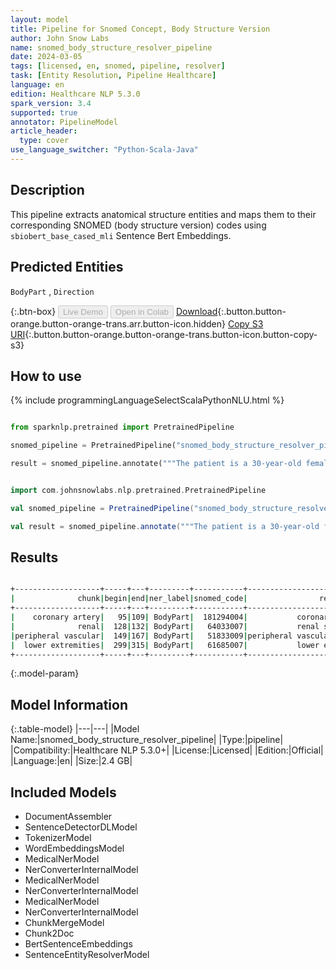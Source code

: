 ```yaml
---
layout: model
title: Pipeline for Snomed Concept, Body Structure Version
author: John Snow Labs
name: snomed_body_structure_resolver_pipeline
date: 2024-03-05
tags: [licensed, en, snomed, pipeline, resolver]
task: [Entity Resolution, Pipeline Healthcare]
language: en
edition: Healthcare NLP 5.3.0
spark_version: 3.4
supported: true
annotator: PipelineModel
article_header:
  type: cover
use_language_switcher: "Python-Scala-Java"
---
```


## Description

This pipeline extracts anatomical structure entities and maps them to their corresponding SNOMED (body structure version) codes using `sbiobert_base_cased_mli` Sentence Bert Embeddings.

## Predicted Entities

`BodyPart` , `Direction`

{:.btn-box}
<button class="button button-orange" disabled>Live Demo</button>
<button class="button button-orange" disabled>Open in Colab</button>
[Download](https://s3.amazonaws.com/auxdata.johnsnowlabs.com/clinical/models/snomed_body_structure_resolver_pipeline_en_5.3.0_3.4_1709670103701.zip){:.button.button-orange.button-orange-trans.arr.button-icon.hidden}
[Copy S3 URI](s3://auxdata.johnsnowlabs.com/clinical/models/snomed_body_structure_resolver_pipeline_en_5.3.0_3.4_1709670103701.zip){:.button.button-orange.button-orange-trans.button-icon.button-copy-s3}

## How to use



<div class="tabs-box" markdown="1">
{% include programmingLanguageSelectScalaPythonNLU.html %}
  
```python

from sparknlp.pretrained import PretrainedPipeline

snomed_pipeline = PretrainedPipeline("snomed_body_structure_resolver_pipeline", "en", "clinical/models")

result = snomed_pipeline.annotate("""The patient is a 30-year-old female with a long history of insulin-dependent diabetes, type 2; coronary artery disease; chronic renal insufficiency; peripheral vascular disease, also secondary to diabetes; who was originally admitted to an outside hospital for what appeared to be acute paraplegia, lower extremities. She did receive a course of Bactrim for 14 days for UTI.""")

```
```scala

import com.johnsnowlabs.nlp.pretrained.PretrainedPipeline

val snomed_pipeline = PretrainedPipeline("snomed_body_structure_resolver_pipeline", "en", "clinical/models")

val result = snomed_pipeline.annotate("""The patient is a 30-year-old female with a long history of insulin-dependent diabetes, type 2; coronary artery disease; chronic renal insufficiency; peripheral vascular disease, also secondary to diabetes; who was originally admitted to an outside hospital for what appeared to be acute paraplegia, lower extremities. She did receive a course of Bactrim for 14 days for UTI.""")

```
</div>

## Results

```bash

+-------------------+-----+---+---------+-----------+--------------------------+------------------------------------------------------------+------------------------------------------------------------+
|              chunk|begin|end|ner_label|snomed_code|                resolution|                                           all_k_resolutions|                                                 all_k_codes|
+-------------------+-----+---+---------+-----------+--------------------------+------------------------------------------------------------+------------------------------------------------------------+
|    coronary artery|   95|109| BodyPart|  181294004|           coronary artery|coronary artery:::coronary artery part:::segment of coron...|181294004:::119204004:::360487004:::55537005:::41801008::...|
|              renal|  128|132| BodyPart|   64033007|           renal structure|renal structure:::renal area:::renal segment:::renal vess...|64033007:::243968009:::84924000:::303402001:::361332007::...|
|peripheral vascular|  149|167| BodyPart|   51833009|peripheral vascular system|peripheral vascular system:::peripheral artery:::peripher...|51833009:::840581000:::3058005:::300054001:::281828002:::...|
|  lower extremities|  299|315| BodyPart|   61685007|           lower extremity|lower extremity:::lower extremity region:::lower extremit...|61685007:::127951001:::120575009:::182281004:::276744008:...|
+-------------------+-----+---+---------+-----------+--------------------------+------------------------------------------------------------+------------------------------------------------------------+


```

{:.model-param}
## Model Information

{:.table-model}
|---|---|
|Model Name:|snomed_body_structure_resolver_pipeline|
|Type:|pipeline|
|Compatibility:|Healthcare NLP 5.3.0+|
|License:|Licensed|
|Edition:|Official|
|Language:|en|
|Size:|2.4 GB|

## Included Models

- DocumentAssembler
- SentenceDetectorDLModel
- TokenizerModel
- WordEmbeddingsModel
- MedicalNerModel
- NerConverterInternalModel
- MedicalNerModel
- NerConverterInternalModel
- MedicalNerModel
- NerConverterInternalModel
- ChunkMergeModel
- Chunk2Doc
- BertSentenceEmbeddings
- SentenceEntityResolverModel
